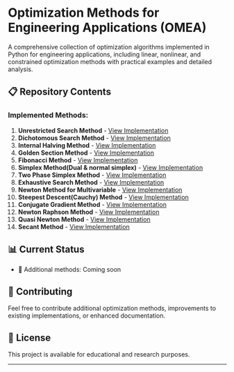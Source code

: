 # Optimization Methods for Engineering Applications (OMEA)

A comprehensive collection of optimization algorithms implemented in Python for engineering applications, including linear, nonlinear, and constrained optimization methods with practical examples and detailed analysis.

## 📋 Repository Contents

### Implemented Methods:
1. **Unrestricted Search Method** - [View Implementation](./Unrestricted_Search.ipynb)
2. **Dichotomous Search Method** - [View Implementation](./Dichotomous_Search.ipynb)
3. **Internal Halving Method** - [View Implementation](./Internal_Halving_Method.ipynb)
4. **Golden Section Method** - [View Implementation](./Golden_Section_Search.ipynb)
5. **Fibonacci Method** - [View Implementation](./Fibonacci_Search.ipynb)
6. **Simplex Method(Dual & normal simplex)** - [View Implementation](Simplex_Methods/Simplex_Method.ipynb)
7. **Two Phase Simplex Method** - [View Implementation](Simplex_Methods/Two_Phase_Simplex.ipynb)
8. **Exhaustive Search Method** - [View Implementation](./Exhaustive_Search_Method.ipynb)
9. **Newton Method for Multivariable** - [View Implementation](./Newton_Method.ipynb)
10. **Steepest Descent(Cauchy) Method** - [View Implementation](Gradient_Methods/Steepest_Descent_Method.ipynb)
11. **Conjugate Gradient Method** - [View Implementation](Gradient_Methods/Conjugate_Gradient_Method.ipynb)
12. **Newton Raphson Method** - [View Implementation](Newton_Rapshon.ipynb)
13. **Quasi Newton Method** - [View Implementation](Quasi_Newton_Method.ipynb)
14. **Secant Method** - [View Implementation](Secant_Method.ipynb)

## 📊 Current Status

- 🔄 Additional methods: Coming soon

## 🤝 Contributing

Feel free to contribute additional optimization methods, improvements to existing implementations, or enhanced documentation.

## 📄 License

This project is available for educational and research purposes.

---
